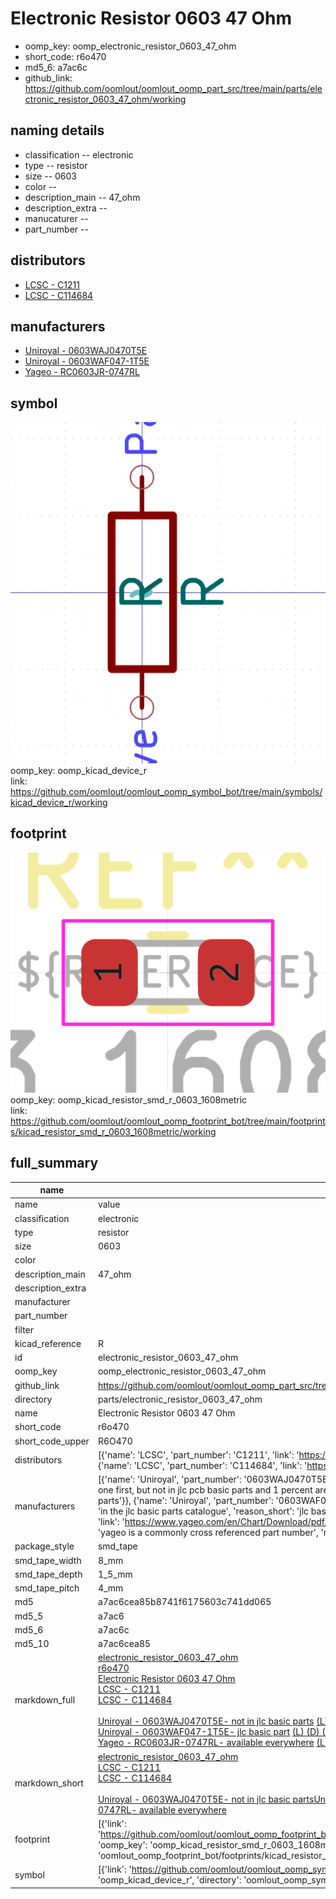 # Electronic Resistor 0603 47 Ohm

  
* oomp_key: oomp_electronic_resistor_0603_47_ohm 
* short_code: r6o470
* md5_6: a7ac6c  
* github_link: https://github.com/oomlout/oomlout_oomp_part_src/tree/main/parts/electronic_resistor_0603_47_ohm/working  
## naming details
* classification -- electronic
* type -- resistor
* size -- 0603
* color -- 
* description_main -- 47_ohm
* description_extra -- 
* manucaturer -- 
* part_number -- 

## distributors
* [LCSC - C1211](https://lcsc.com/product-detail/C1211.html)  
* [LCSC - C114684](https://lcsc.com/product-detail/C114684.html)  

## manufacturers
* [Uniroyal - 0603WAJ0470T5E]()  
* [Uniroyal - 0603WAF047-1T5E]()  
* [Yageo - RC0603JR-0747RL](https://www.yageo.com/en/Chart/Download/pdf/RC0603JR-0747RL)  

## symbol

![](symbol/0/working/working_600.png)  
oomp_key: oomp_kicad_device_r  
link: https://github.com/oomlout/oomlout_oomp_symbol_bot/tree/main/symbols/kicad_device_r/working  

## footprint

![](footprint/0/working/working_600.png)  
oomp_key: oomp_kicad_resistor_smd_r_0603_1608metric  
link: https://github.com/oomlout/oomlout_oomp_footprint_bot/tree/main/footprints/kicad_resistor_smd_r_0603_1608metric/working  

## full_summary
| name | value | 
| --- | --- | 
| name | value | 
| classification | electronic | 
| type | resistor | 
| size | 0603 | 
| color |  | 
| description_main | 47_ohm | 
| description_extra |  | 
| manufacturer |  | 
| part_number |  | 
| filter |  | 
| kicad_reference | R | 
| id | electronic_resistor_0603_47_ohm | 
| oomp_key | oomp_electronic_resistor_0603_47_ohm | 
| github_link | https://github.com/oomlout/oomlout_oomp_part_src/tree/main/parts/electronic_resistor_0603_47_ohm/working | 
| directory | parts/electronic_resistor_0603_47_ohm | 
| name | Electronic Resistor 0603 47 Ohm | 
| short_code | r6o470 | 
| short_code_upper | R6O470 | 
| distributors | [{'name': 'LCSC', 'part_number': 'C1211', 'link': 'https://lcsc.com/product-detail/C1211.html', 'id': 'distributor_lcsc'}, {'name': 'LCSC', 'part_number': 'C114684', 'link': 'https://lcsc.com/product-detail/C114684.html', 'id': 'distributor_lcsc'}] | 
| manufacturers | [{'name': 'Uniroyal', 'part_number': '0603WAJ0470T5E', 'link': '', 'id': 'manufacturer_uniroyal', 'note': {'reason': 'did this one first, but not in jlc pcb basic parts and 1 percent are and they are the same price', 'reason_short': 'not in jlc basic parts'}}, {'name': 'Uniroyal', 'part_number': '0603WAF047-1T5E', 'link': '', 'id': 'manufacturer_uniroyal', 'note': {'reason': 'in the jlc basic parts catalogue', 'reason_short': 'jlc basic part'}}, {'name': 'Yageo', 'part_number': 'RC0603JR-0747RL', 'link': 'https://www.yageo.com/en/Chart/Download/pdf/RC0603JR-0747RL', 'id': 'manufacturer_yageo', 'note': {'reason': 'yageo is a commonly cross referenced part number', 'reason_short': 'available everywhere'}}] | 
| package_style | smd_tape | 
| smd_tape_width | 8_mm | 
| smd_tape_depth | 1_5_mm | 
| smd_tape_pitch | 4_mm | 
| md5 | a7ac6cea85b8741f6175603c741dd065 | 
| md5_5 | a7ac6 | 
| md5_6 | a7ac6c | 
| md5_10 | a7ac6cea85 | 
| markdown_full | [electronic_resistor_0603_47_ohm](https://github.com/oomlout/oomlout_oomp_part_src/tree/main/parts/electronic_resistor_0603_47_ohm/working)<br>[r6o470](https://github.com/oomlout/oomlout_oomp_part_src/tree/main/parts/electronic_resistor_0603_47_ohm/working)<br>[Electronic Resistor 0603 47 Ohm](https://github.com/oomlout/oomlout_oomp_part_src/tree/main/parts/electronic_resistor_0603_47_ohm/working)<br>[LCSC - C1211<br>](https://lcsc.com/product-detail/C1211.html)[LCSC - C114684<br>](https://lcsc.com/product-detail/C114684.html)<br>[Uniroyal - 0603WAJ0470T5E- not in jlc basic parts]() [(L)  ](https://www.lcsc.com/search?q=0603WAJ0470T5E)[(D)  ](https://www.digikey.com/en/products?keywords=0603WAJ0470T5E)[(M)  ](https://www.mouser.com/Search/Refine?Keyword=0603WAJ0470T5E)[(N)  ](https://www.newark.com/search?st=0603WAJ0470T5E)[(SZ)  ](https://so.szlcsc.com/global.html?k=0603WAJ0470T5E)<br>[Uniroyal - 0603WAF047-1T5E- jlc basic part]() [(L)  ](https://www.lcsc.com/search?q=0603WAF047-1T5E)[(D)  ](https://www.digikey.com/en/products?keywords=0603WAF047-1T5E)[(M)  ](https://www.mouser.com/Search/Refine?Keyword=0603WAF047-1T5E)[(N)  ](https://www.newark.com/search?st=0603WAF047-1T5E)[(SZ)  ](https://so.szlcsc.com/global.html?k=0603WAF047-1T5E)<br>[Yageo - RC0603JR-0747RL- available everywhere](https://www.yageo.com/en/Chart/Download/pdf/RC0603JR-0747RL) [(L)  ](https://www.lcsc.com/search?q=RC0603JR-0747RL)[(D)  ](https://www.digikey.com/en/products?keywords=RC0603JR-0747RL)[(M)  ](https://www.mouser.com/Search/Refine?Keyword=RC0603JR-0747RL)[(N)  ](https://www.newark.com/search?st=RC0603JR-0747RL)[(SZ)  ](https://so.szlcsc.com/global.html?k=RC0603JR-0747RL)<br> | 
| markdown_short | [electronic_resistor_0603_47_ohm](https://github.com/oomlout/oomlout_oomp_part_src/tree/main/parts/electronic_resistor_0603_47_ohm/working)<br>[LCSC - C1211<br>](https://lcsc.com/product-detail/C1211.html)[LCSC - C114684<br>](https://lcsc.com/product-detail/C114684.html)<br>[Uniroyal - 0603WAJ0470T5E- not in jlc basic parts]()[Uniroyal - 0603WAF047-1T5E- jlc basic part]()[Yageo - RC0603JR-0747RL- available everywhere](https://www.yageo.com/en/Chart/Download/pdf/RC0603JR-0747RL) | 
| footprint | [{'link': 'https://github.com/oomlout/oomlout_oomp_footprint_bot/tree/main/foootprntss/kicad_resistor_smd_r_0603_1608metric', 'oomp_key': 'oomp_kicad_resistor_smd_r_0603_1608metric', 'directory': 'oomlout_oomp_footprint_bot/footprints/kicad_resistor_smd_r_0603_1608metric//working/working.kicad_mod'}] | 
| symbol | [{'link': 'https://github.com/oomlout/oomlout_oomp_symbol_bot/tree/main/symbols/kicad_device_r', 'oomp_key': 'oomp_kicad_device_r', 'directory': 'oomlout_oomp_symbol_bot/symbols/kicad_device_r//working/working.kicad_sym'}] | 
